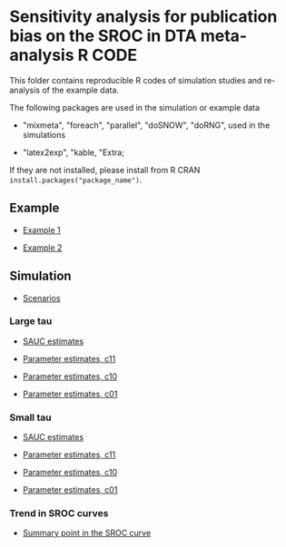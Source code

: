 # Sensitivity analysis for publication bias on the SROC in DTA meta-analysis R CODE


This folder contains reproducible R codes of simulation studies and re-analysis of the example data.

The following packages are used in the simulation or example data

- "mixmeta", "foreach", "parallel", "doSNOW", "doRNG", used in the simulations

- "latex2exp", "kable, "Extra; 

If they are not installed, please install from R CRAN `install.packages("package_name")`.
 

## Example

- [Example 1](example-results/HTML-Example-IVD.html)

- [Example 2](example-results/HTML-Example-CD64.html)

## Simulation

- [Scenarios](simulation-results/scenarios/HTML-Table-scenarios.html)

### Large tau

- [SAUC estimates](simulation-results/results-RData-Rmd/t12/htmlSAUC-line-plot-t12.html)

- [Parameter estimates, c11](simulation-results/results-RData-Rmd/t12/htmlTab-other-pars-t12-c11.html)

- [Parameter estimates, c10](simulation-results/results-RData-Rmd/t12/htmlTab-other-pars-t12-c10.html)

- [Parameter estimates, c01](simulation-results/results-RData-Rmd/t12/htmlTab-other-pars-t12-c01.html)

### Small tau

- [SAUC estimates](simulation-results/results-RData-Rmd/t0.7/htmlSAUC-line-plot-t0.7.html)

- [Parameter estimates, c11](simulation-results/results-RData-Rmd/t0.7/htmlTab-other-pars-t0.7-c11.html)

- [Parameter estimates, c10](simulation-results/results-RData-Rmd/t0.7/htmlTab-other-pars-t0.7-c10.html)

- [Parameter estimates, c01](simulation-results/results-RData-Rmd/t0.7/htmlTab-other-pars-t0.7-c01.html)

### Trend in SROC curves

- [Summary point in the SROC curve](simulation-results/HTML-sim-sroc.html)








